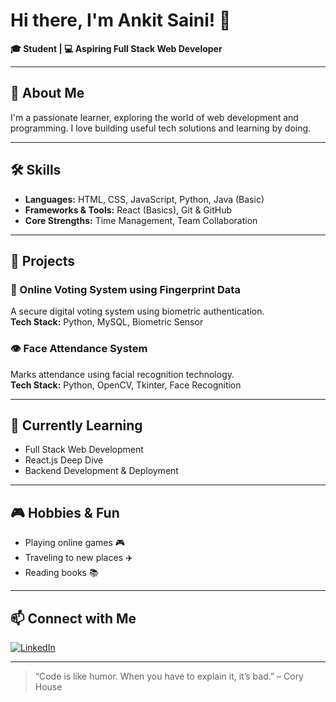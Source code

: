 # Hi there, I'm Ankit Saini! 👋

**🎓 Student | 💻 Aspiring Full Stack Web Developer**

---

## 🚀 About Me
I'm a passionate learner, exploring the world of web development and programming. I love building useful tech solutions and learning by doing.

---

## 🛠️ Skills
- **Languages:** HTML, CSS, JavaScript, Python, Java (Basic)
- **Frameworks & Tools:** React (Basics), Git & GitHub
- **Core Strengths:** Time Management, Team Collaboration

---

## 📌 Projects

### 🔐 Online Voting System using Fingerprint Data
A secure digital voting system using biometric authentication.  
**Tech Stack:** Python, MySQL, Biometric Sensor

### 👁️ Face Attendance System
Marks attendance using facial recognition technology.  
**Tech Stack:** Python, OpenCV, Tkinter, Face Recognition

---

## 🌱 Currently Learning
- Full Stack Web Development
- React.js Deep Dive
- Backend Development & Deployment

---

## 🎮 Hobbies & Fun
- Playing online games 🎮  
- Traveling to new places ✈️  
- Reading books 📚  

---

## 📫 Connect with Me
[![LinkedIn](https://img.shields.io/badge/LinkedIn-blue?logo=linkedin)](https://www.linkedin.com/in/ankitsaini521/)

---

> “Code is like humor. When you have to explain it, it’s bad.” – Cory House
